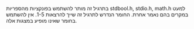 בתרגיל זה מותר להשתמש בפונקציות מהספריות stdbool.h, stdio.h, math.h למעט במקרים בהם נאמר אחרת. החומר הנדרש לתרגיל זה שייך להרצאות 1-5. אין להשתמש בחומר שאינו מופיע במצגות אלה.
